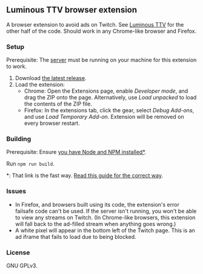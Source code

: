 ## Luminous TTV browser extension
A browser extension to avoid ads on Twitch. See [Luminous TTV][srv] for the other half
of the code. Should work in any Chrome-like browser and Firefox.

### Setup

Prerequisite: The [server][srv] must be running on your machine for this extension to work.

1. Download [the latest release][latest].
2. Load the extension:
   * Chrome: Open the Extensions page, enable *Developer mode*, and drag the ZIP onto
     the page. Alternatively, use *Load unpacked* to load the contents of the ZIP file.
   * Firefox: In the extensions tab, click the gear, select *Debug Add-ons*,
     and use *Load Temporary Add-on*. Extension will be removed on every browser
     restart.

[latest]: https://github.com/AlyoshaVasilieva/luminous-ttv-ext/releases/latest
[srv]: https://github.com/AlyoshaVasilieva/luminous-ttv

### Building

Prerequisite: Ensure [you have Node and NPM installed*][npm].

Run `npm run build`.

*: That link is the fast way. [Read this guide for the correct way][guide].

[guide]: https://docs.npmjs.com/downloading-and-installing-node-js-and-npm
[npm]: https://nodejs.org/en/

### Issues

* In Firefox, and browsers built using its code, the extension's error failsafe code 
  can't be used. If the server isn't running, you won't be able to view any streams
  on Twitch. (In Chrome-like browsers, this extension will fall back to the
  ad-filled stream when anything goes wrong.)
* A white pixel will appear in the bottom left of the Twitch page. This is an ad iframe
  that fails to load due to being blocked.

### License

GNU GPLv3.
